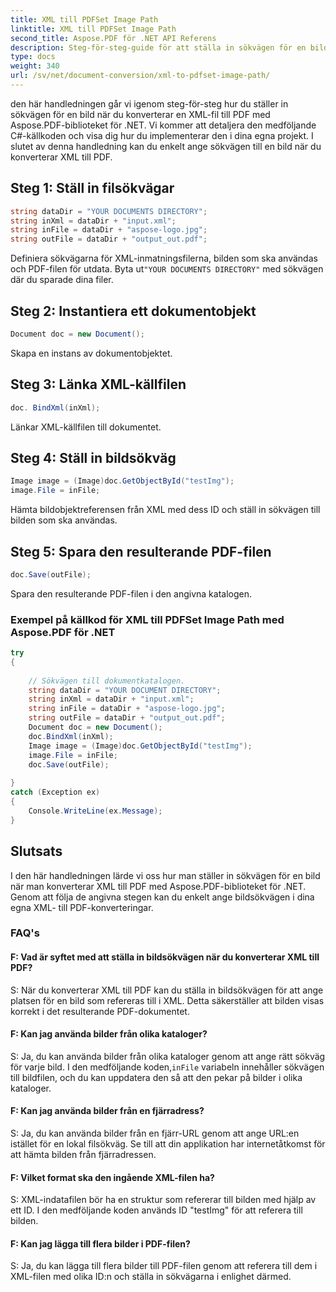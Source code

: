 ```yaml
---
title: XML till PDFSet Image Path
linktitle: XML till PDFSet Image Path
second_title: Aspose.PDF för .NET API Referens
description: Steg-för-steg-guide för att ställa in sökvägen för en bild när du konverterar XML till PDF med Aspose.PDF för .NET.
type: docs
weight: 340
url: /sv/net/document-conversion/xml-to-pdfset-image-path/
---
```

den här handledningen går vi igenom steg-för-steg hur du ställer in sökvägen för en bild när du konverterar en XML-fil till PDF med Aspose.PDF-biblioteket för .NET. Vi kommer att detaljera den medföljande C#-källkoden och visa dig hur du implementerar den i dina egna projekt. I slutet av denna handledning kan du enkelt ange sökvägen till en bild när du konverterar XML till PDF.

## Steg 1: Ställ in filsökvägar
```csharp
string dataDir = "YOUR DOCUMENTS DIRECTORY";
string inXml = dataDir + "input.xml";
string inFile = dataDir + "aspose-logo.jpg";
string outFile = dataDir + "output_out.pdf";
```
 Definiera sökvägarna för XML-inmatningsfilerna, bilden som ska användas och PDF-filen för utdata. Byta ut`"YOUR DOCUMENTS DIRECTORY"` med sökvägen där du sparade dina filer.

## Steg 2: Instantiera ett dokumentobjekt
```csharp
Document doc = new Document();
```
Skapa en instans av dokumentobjektet.

## Steg 3: Länka XML-källfilen
```csharp
doc. BindXml(inXml);
```
Länkar XML-källfilen till dokumentet.

## Steg 4: Ställ in bildsökväg
```csharp
Image image = (Image)doc.GetObjectById("testImg");
image.File = inFile;
```
Hämta bildobjektreferensen från XML med dess ID och ställ in sökvägen till bilden som ska användas.

## Steg 5: Spara den resulterande PDF-filen
```csharp
doc.Save(outFile);
```
Spara den resulterande PDF-filen i den angivna katalogen.

### Exempel på källkod för XML till PDFSet Image Path med Aspose.PDF för .NET

```csharp
try
{
	
	// Sökvägen till dokumentkatalogen.
	string dataDir = "YOUR DOCUMENT DIRECTORY";
	string inXml = dataDir + "input.xml";
	string inFile = dataDir + "aspose-logo.jpg";
	string outFile = dataDir + "output_out.pdf";
	Document doc = new Document();
	doc.BindXml(inXml);
	Image image = (Image)doc.GetObjectById("testImg");
	image.File = inFile;
	doc.Save(outFile);
	
}
catch (Exception ex)
{
	Console.WriteLine(ex.Message);
}
```

## Slutsats
I den här handledningen lärde vi oss hur man ställer in sökvägen för en bild när man konverterar XML till PDF med Aspose.PDF-biblioteket för .NET. Genom att följa de angivna stegen kan du enkelt ange bildsökvägen i dina egna XML- till PDF-konverteringar.

### FAQ's

#### F: Vad är syftet med att ställa in bildsökvägen när du konverterar XML till PDF?

S: När du konverterar XML till PDF kan du ställa in bildsökvägen för att ange platsen för en bild som refereras till i XML. Detta säkerställer att bilden visas korrekt i det resulterande PDF-dokumentet.

#### F: Kan jag använda bilder från olika kataloger?

 S: Ja, du kan använda bilder från olika kataloger genom att ange rätt sökväg för varje bild. I den medföljande koden,`inFile` variabeln innehåller sökvägen till bildfilen, och du kan uppdatera den så att den pekar på bilder i olika kataloger.

#### F: Kan jag använda bilder från en fjärradress?

S: Ja, du kan använda bilder från en fjärr-URL genom att ange URL:en istället för en lokal filsökväg. Se till att din applikation har internetåtkomst för att hämta bilden från fjärradressen.

#### F: Vilket format ska den ingående XML-filen ha?

S: XML-indatafilen bör ha en struktur som refererar till bilden med hjälp av ett ID. I den medföljande koden används ID "testImg" för att referera till bilden.

#### F: Kan jag lägga till flera bilder i PDF-filen?

S: Ja, du kan lägga till flera bilder till PDF-filen genom att referera till dem i XML-filen med olika ID:n och ställa in sökvägarna i enlighet därmed.